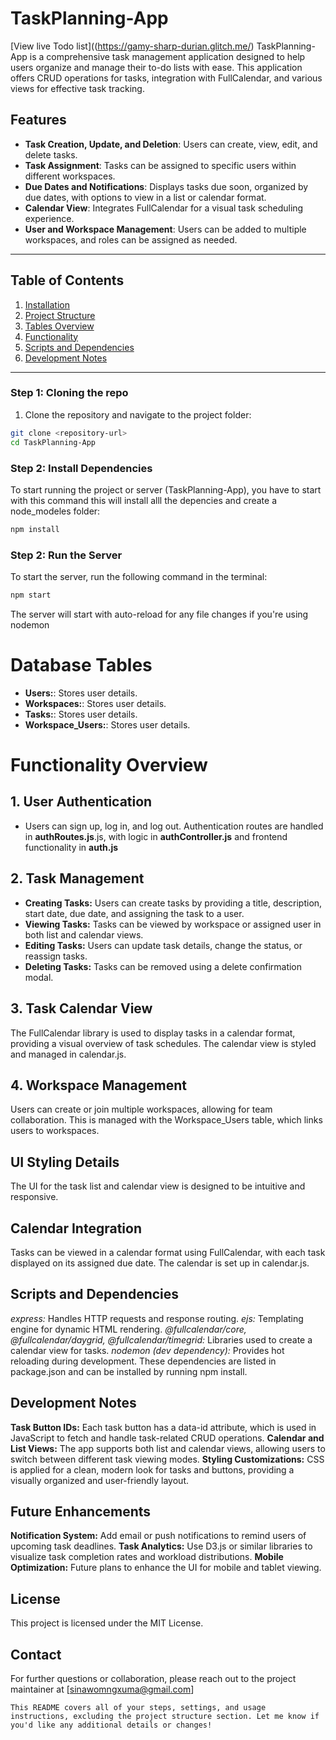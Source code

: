 # TaskPlanning-App
[View live Todo list]((https://gamy-sharp-durian.glitch.me/)
TaskPlanning-App is a comprehensive task management application designed to help users organize and manage their to-do lists with ease. This application offers CRUD operations for tasks, integration with FullCalendar, and various views for effective task tracking. 

## Features
- **Task Creation, Update, and Deletion**: Users can create, view, edit, and delete tasks.
- **Task Assignment**: Tasks can be assigned to specific users within different workspaces.
- **Due Dates and Notifications**: Displays tasks due soon, organized by due dates, with options to view in a list or calendar format.
- **Calendar View**: Integrates FullCalendar for a visual task scheduling experience.
- **User and Workspace Management**: Users can be added to multiple workspaces, and roles can be assigned as needed.

---

## Table of Contents
1. [Installation](#installation)
2. [Project Structure](#project-structure)
3. [Tables Overview](#tables-overview)
4. [Functionality](#functionality)
6. [Scripts and Dependencies](#scripts-and-dependencies)
7. [Development Notes](#development-notes)

---


### Step 1: Cloning the repo
1. Clone the repository and navigate to the project folder:
```bash
git clone <repository-url>
cd TaskPlanning-App

```

### Step 2: Install Dependencies

To start running the project or server (TaskPlanning-App), you have to start with this command this will install alll the depencies and create a node_modeles folder:

```bash
npm install 
```
### Step 2: Run the Server
To start the server, run the following command in the terminal:

```bash
npm start 
```
The server will start with auto-reload for any file changes if you're using nodemon

# Database Tables

- **Users:**:  Stores user details.
- **Workspaces:**:  Stores user details.
- **Tasks:**:  Stores user details.
- **Workspace_Users:**:  Stores user details.

# Functionality Overview

## 1. User Authentication

-  Users can sign up, log in, and log out. Authentication routes are handled in **authRoutes.js**.js, with logic in **authController.js** and frontend functionality in **auth.js**


## 2. Task Management

- **Creating Tasks:** Users can create tasks by providing a title, description, start date, due date, and assigning the task to a user.
- **Viewing Tasks:** Tasks can be viewed by workspace or assigned user in both list and calendar views.
- **Editing Tasks:** Users can update task details, change the status, or reassign tasks.
- **Deleting Tasks:** Tasks can be removed using a delete confirmation modal.


## 3. Task Calendar View
The FullCalendar library is used to display tasks in a calendar format, providing a visual overview of task schedules. The calendar view is styled and managed in calendar.js.

## 4. Workspace Management
Users can create or join multiple workspaces, allowing for team collaboration. This is managed with the Workspace_Users table, which links users to workspaces.

## UI Styling Details
The UI for the task list and calendar view is designed to be intuitive and responsive.


## Calendar Integration
Tasks can be viewed in a calendar format using FullCalendar, with each task displayed on its assigned due date. The calendar is set up in calendar.js.

## Scripts and Dependencies
*express:* Handles HTTP requests and response routing.
*ejs:* Templating engine for dynamic HTML rendering.
*@fullcalendar/core, @fullcalendar/daygrid, @fullcalendar/timegrid:* Libraries used to create a calendar view for tasks.
*nodemon (dev dependency):* Provides hot reloading during development.
These dependencies are listed in package.json and can be installed by running npm install.



## Development Notes
**Task Button IDs:** Each task button has a data-id attribute, which is used in JavaScript to fetch and handle task-related CRUD operations.
**Calendar and List Views:** The app supports both list and calendar views, allowing users to switch between different task viewing modes.
**Styling Customizations:** CSS is applied for a clean, modern look for tasks and buttons, providing a visually organized and user-friendly layout.


## Future Enhancements
**Notification System:** Add email or push notifications to remind users of upcoming task deadlines.
**Task Analytics:** Use D3.js or similar libraries to visualize task completion rates and workload distributions.
**Mobile Optimization:** Future plans to enhance the UI for mobile and tablet viewing.


## License
This project is licensed under the MIT License.

## Contact
For further questions or collaboration, please reach out to the project maintainer at [sinawomngxuma@gmail.com]

```vbnet
This README covers all of your steps, settings, and usage instructions, excluding the project structure section. Let me know if you'd like any additional details or changes!
```
